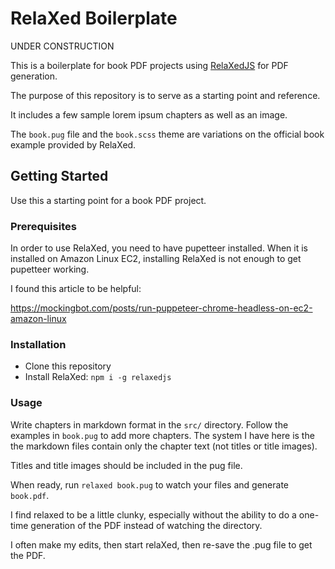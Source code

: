 
# RelaXed Boilerplate

UNDER CONSTRUCTION

This is a boilerplate for book PDF projects using
[RelaXedJS](https://github.com/RelaxedJS/ReLaXed) for PDF generation.

The purpose of this repository is to serve as a starting point and 
reference.

It includes a few sample lorem ipsum chapters as well as an image.

The `book.pug` file and the `book.scss` theme are variations on the official
book example provided by RelaXed.

## Getting Started

Use this a starting point for a book PDF project.

### Prerequisites

In order to use RelaXed, you need to have pupetteer installed.
When it is installed on Amazon Linux EC2, installing RelaXed is not 
enough to get pupetteer working. 

I found this article to be helpful:

https://mockingbot.com/posts/run-puppeteer-chrome-headless-on-ec2-amazon-linux

### Installation

* Clone this repository
* Install RelaXed: `npm i -g relaxedjs`

### Usage

Write chapters in markdown format in the `src/` directory. Follow the examples
in `book.pug` to add more chapters. The system I have here is the the markdown
files contain only the chapter text (not titles or title images).

Titles and title images should be included in the pug file.

When ready, run `relaxed book.pug` to watch your files and generate `book.pdf`.

I find relaxed to be a little clunky, especially without the ability to do 
a one-time generation of the PDF instead of watching the directory.

I often make my edits, then start relaXed, then re-save the .pug file to get 
the PDF.










